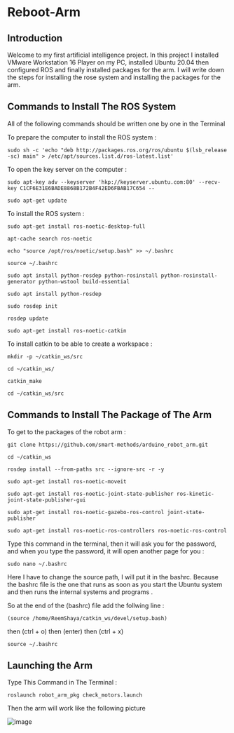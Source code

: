 # Reboot-Arm 


## Introduction

Welcome to my first artificial intelligence project. In this project I installed VMware Workstation 16 Player on my PC, installed Ubuntu 20.04 then configured ROS and finally installed packages for the arm. I will write down the steps for installing the rose system and installing the packages for the arm.



## Commands to Install The ROS System


All of the following commands should be written one by one in the Terminal


To prepare the computer to install the ROS system :

```sudo sh -c 'echo "deb http://packages.ros.org/ros/ubuntu $(lsb_release -sc) main" > /etc/apt/sources.list.d/ros-latest.list' ```


To open the key server on the computer :






```sudo apt-key adv --keyserver 'hkp://keyserver.ubuntu.com:80' --recv-key C1CF6E31E6BADE8868B172B4F42ED6FBAB17C654 -- ``` 

```sudo apt-get update```


To install the ROS system :

```sudo apt-get install ros-noetic-desktop-full```

```apt-cache search ros-noetic```

```echo "source /opt/ros/noetic/setup.bash" >> ~/.bashrc```

```source ~/.bashrc```

```sudo apt install python-rosdep python-rosinstall python-rosinstall-generator python-wstool build-essential```

```sudo apt install python-rosdep```

```sudo rosdep init```

```rosdep update```

```sudo apt-get install ros-noetic-catkin```

To install catkin to be able to create a workspace :

```mkdir -p ~/catkin_ws/src```

```cd ~/catkin_ws/```

```catkin_make```

```cd ~/catkin_ws/src```



## Commands to Install The Package of The Arm


To get to the packages of the robot arm :

```git clone https://github.com/smart-methods/arduino_robot_arm.git``` 

```cd ~/catkin_ws```

```rosdep install --from-paths src --ignore-src -r -y```

```sudo apt-get install ros-noetic-moveit```

```sudo apt-get install ros-noetic-joint-state-publisher ros-kinetic-joint-state-publisher-gui```

```sudo apt-get install ros-noetic-gazebo-ros-control joint-state-publisher```

```sudo apt-get install ros-noetic-ros-controllers ros-noetic-ros-control```

Type this command in the terminal, then it will ask you for the password, and when you type the password, it will open another page for you :

```sudo nano ~/.bashrc```


Here I have to change the source path, I will put it in the bashrc. Because the bashrc file is the one that runs as soon as you start the Ubuntu system and then runs the internal systems and programs .

So at the end of the (bashrc) file add the follwing line :

```(source /home/ReemShaya/catkin_ws/devel/setup.bash)```

then (ctrl + o) then (enter) then (ctrl + x)

```source ~/.bashrc```



## Launching the Arm

Type This Command in The Terminal :

`
roslaunch robot_arm_pkg check_motors.launch
`

Then the arm will work like the following picture

![image](https://user-images.githubusercontent.com/85775606/123556569-992e1d80-d794-11eb-89e5-2d8c643db191.png)


